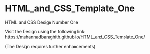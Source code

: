 # HTML_and_CSS_Template_One
HTML and CSS Design Number One

Visit the Design using the following link: https://muhannadbaraghith.github.io/HTML_and_CSS_Template_One/

(The Design requires further enhancements)
